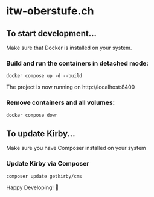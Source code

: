 # itw-oberstufe.ch

## To start development...

Make sure that Docker is installed on your system.

### Build and run the containers in detached mode:

```
docker compose up -d --build
```

The project is now running on http://localhost:8400

### Remove containers and all volumes:

```
docker compose down
```

## To update Kirby...

Make sure you have Composer installed on your system

### Update Kirby via Composer

```
composer update getkirby/cms
```

Happy Developing! 🎉